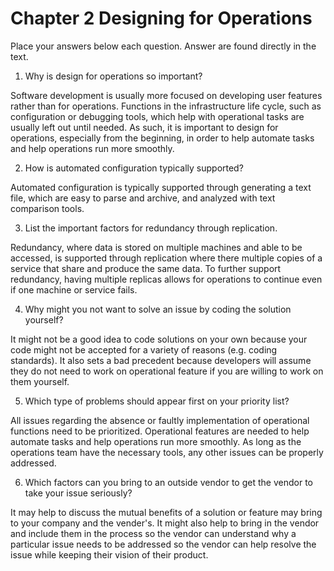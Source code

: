 # Chapter 2 Designing for Operations

Place your answers below each question.  Answer are found directly in the text.

1. Why is design for operations so important?

Software development is usually more focused on developing user features rather than for operations. Functions in the infrastructure life cycle, such as configuration or debugging tools, which help with operational tasks are usually left out until needed. As such, it is important to design for operations, especially from the beginning, in order to help automate tasks and help operations run more smoothly. 

2. How is automated configuration typically supported?

Automated configuration is typically supported through generating a text file, which are easy to parse and archive, and analyzed with text comparison tools.

3. List the important factors for redundancy through replication.

Redundancy, where data is stored on multiple machines and able to be accessed, is supported through replication where there multiple copies of a service that share and produce the same data. To further support redundancy, having multiple replicas allows for operations to continue even if one machine or service fails. 

4. Why might you not want to solve an issue by coding the solution yourself?

It might not be a good idea to code solutions on your own because your code might not be accepted for a variety of reasons (e.g. coding standards). It also sets a bad precedent because developers will assume they do not need to work on operational feature if you are willing to work on them yourself. 

5. Which type of problems should appear first on your priority list?

All issues regarding the absence or faultly implementation of operational functions need to be prioritized. Operational features are needed to help automate tasks and help operations run more smoothly. As long as the operations team have the necessary tools, any other issues can be properly addressed.

6. Which factors can you bring to an outside vendor to get the vendor to take your issue seriously?

It may help to discuss the mutual benefits of a solution or feature may bring to your company and the vender's. It might also help to bring in the vendor and include them in the process so the vendor can understand why a particular issue needs to be addressed so the vendor can help resolve the issue while keeping their vision of their product. 

